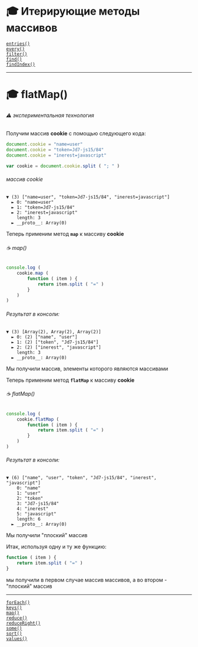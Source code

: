 # :mortar_board: Итерирующие методы массивов

[`entries()`](Array.prototype.entries)<br/>
[`every()`](Array.prototype.every)<br/>
[`filter()`](Array.prototype.filter)<br/>
[`find()`](Array.prototype.find)<br/>
[`findIndex()`](Array.prototype.findIndex)<br/>
***
# :mortar_board: flatMap()
###### :warning: экспериментальная технология
Получим массив **cookie** с помощью следующего кода:
```javascript
document.cookie = "name=user"
document.cookie = "token=Jd7-js15/84"
document.cookie = "inerest=javascript"

var cookie = document.cookie.split ( "; " )
```
###### массив cookie
```console
▼ (3) ["name=user", "token=Jd7-js15/84", "inerest=javascript"]
  ► 0: "name=user"
  ► 1: "token=Jd7-js15/84"
  ► 2: "inerest=javascript"
    length: 3
  ► __proto__: Array(0)
```
Теперь применим метод **`map`** к массиву **cookie**
###### :coffee: map()
```javascript
console.log (
    cookie.map (
        function ( item ) {
            return item.split ( "=" )
        }
    )
)
```
###### Результат в консоли:
```console
▼ (3) [Array(2), Array(2), Array(2)]
  ► 0: (2) ["name", "user"]
  ► 1: (2) ["token", "Jd7-js15/84"]
  ► 2: (2) ["inerest", "javascript"]
    length: 3
  ► __proto__: Array(0)
```
Мы получили массив, элементы которого являются массивами

Теперь применим метод **`flatMap`** к массиву **cookie**
###### :coffee: flatMap()
```javascript
console.log (
    cookie.flatMap (
        function ( item ) {
            return item.split ( "=" )
        }
    )
)
```
###### Результат в консоли:
```console
▼ (6) ["name", "user", "token", "Jd7-js15/84", "inerest", "javascript"]
    0: "name"
    1: "user"
    2: "token"
    3: "Jd7-js15/84"
    4: "inerest"
    5: "javascript"
    length: 6
  ► __proto__: Array(0)
```
Мы получили "плоский" массив

Итак, используя одну и ту же функцию:
```javascript
function ( item ) {
    return item.split ( "=" )
}
```
мы получили в первом случае массив массивов, а во втором - "плоский" массив
***
[`forEach()`](Array.prototype.forEach)<br/>
[`keys()`](Array.prototype.keys)<br/>
[`map()`](Array.prototype.map)<br/>
[`reduce()`](Array.prototype.reduce)<br/>
[`reduceRight()`](Array.prototype.reduceRight)<br/>
[`some()`](Array.prototype.some)<br/>
[`sort()`](Array.prototype.sort)<br/>
[`values()`](Array.prototype.values)<br/>
